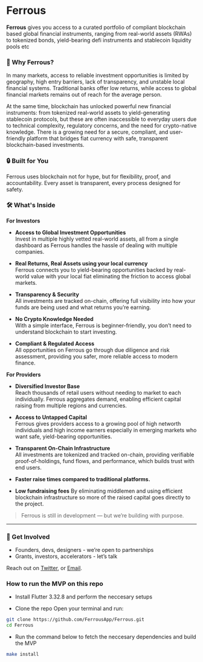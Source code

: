 # Ferrous

**Ferrous** gives you access to a curated portfolio of compliant blockchain based global financial instruments, ranging from real-world assets (RWAs) to tokenized bonds, yield-bearing defi instruments and  stablecoin liquidity pools etc

### 🔹 Why Ferrous?

In many markets, access to reliable investment opportunities is limited by geography, high entry barriers, lack of transparency, and unstable local financial systems. Traditional banks offer low returns, while access to global financial markets remains out of reach for the average person.

At the same time, blockchain has unlocked powerful new financial instruments: from tokenized real-world assets to yield-generating stablecoin protocols, but these are often inaccessible to everyday users due to technical complexity, regulatory concerns, and the need for crypto-native knowledge. There is a growing need for a secure, compliant, and user-friendly platform that bridges fiat currency with safe, transparent blockchain-based investments.


### 🔒 Built for You

Ferrous uses blockchain not for hype, but for flexibility, proof, and accountability. Every asset is transparent, every process designed for safety.

### 🛠️ What's Inside

**For Investors**

- **Access to Global Investment Opportunities**  
  Invest in multiple highly vetted real-world assets, all from a single dashboard as Ferrous handles the hassle of dealing with multiple companies.

- **Real Returns, Real Assets using your local currency**  
  Ferrous connects you to yield-bearing opportunities backed by real-world value with your local fiat eliminating the friction to access global markets.

- **Transparency & Security**  
  All investments are tracked on-chain, offering full visibility into how your funds are being used and what returns you’re earning.

- **No Crypto Knowledge Needed**  
  With a simple interface, Ferrous is beginner-friendly, you don’t need to understand blockchain to start investing.

- **Compliant & Regulated Access**  
  All opportunities on Ferrous go through due diligence and risk assessment, providing you safer, more reliable access to modern finance.

**For Providers**

- **Diversified Investor Base**  
  Reach thousands of retail users without needing to market to each individually. Ferrous aggregates demand, enabling efficient capital raising from multiple regions and currencies.

- **Access to Untapped Capital**  
  Ferrous gives providers access to a growing pool of high networth individuals and high income earners especially in emerging markets who want safe, yield-bearing opportunities.

- **Transparent On-Chain Infrastructure**  
  All investments are tokenized and tracked on-chain, providing verifiable proof-of-holdings, fund flows, and performance, which builds trust with end users.

- **Faster raise times compared to traditional platforms.**

- **Low fundraising fees** 
  By eliminating middlemen and using efficient blockchain infrastructure so more of the raised capital goes directly to the project.

> Ferrous is still in development — but we’re building with purpose.

---

### 💬 Get Involved

- Founders, devs, designers - we’re open to partnerships
- Grants, investors, accelerators - let’s talk

Reach out on [Twitter](x.com/ferrousapp), or [Email](mailto:team@ferrous.app).


### How to run the MVP on this repo
- Install Flutter 3.32.8 and perform the neccesary setups

- Clone the repo
Open your terminal and run:
```bash
git clone https://github.com/FerrousApp/Ferrous.git
cd Ferrous
```

- Run the command below to fetch the neccesary dependencies and build the MVP
```bash
make install
```